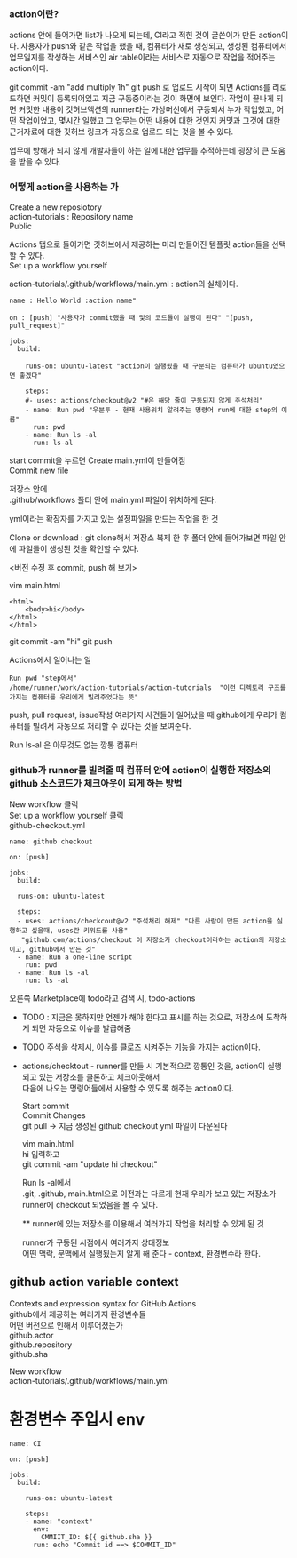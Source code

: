 ### action이란?

actions 안에 들어가면 list가 나오게 되는데, CI라고 적힌 것이 글쓴이가 만든 action이다.
사용자가 push와 같은 작업을 했을 때, 컴퓨터가 새로 생성되고,
생성된 컴퓨터에서 업무일지를 작성하는 서비스인 air table이라는 서비스로 자동으로 작업을 적어주는 action이다.

git commit -am "add multiply 1h"
git push
로 업로드 시작이 되면
Actions를 리로드하면 커밋이 등록되어있고 지금 구동중이라는 것이 화면에 보인다.
작업이 끝나게 되면 커밋한 내용이 깃허브액션의 runner라는 가상머신에서 구동되서 누가 작업했고, 어떤 작업이었고, 몇시간 일했고 그 업무는 어떤 내용에 대한 것인지 커밋과 
그것에 대한 근거자료에 대한 깃허브 링크가 자동으로 업로드 되는 것을 볼 수 있다.

업무에 방해가 되지 않게 개발자들이 하는 일에 대한 업무를 추적하는데 굉장히 큰 도움을 받을 수 있다.

### 어떻게 action을 사용하는 가

Create a new reposiotory </br>
action-tutorials : Repository name </br>
Public </br>


Actions 탭으로 들어가면 깃허브에서 제공하는 미리 만들어진 템플릿 action들을 선택할 수 있다. </br>
Set up a workflow yourself </br>

action-tutorials/.github/workflows/main.yml : action의 실체이다. </br>

```
name : Hello World :action name"

on : [push] "사용자가 commit했을 때 및의 코드들이 실행이 된다" "[push, pull_request]"

jobs:
  build:

    runs-on: ubuntu-latest "action이 실행됬을 때 구분되는 컴퓨터가 ubuntu였으면 좋겠다"

    steps:
    #- uses: actions/checkout@v2 "#은 해당 줄이 구동되지 않게 주석처리"
    - name: Run pwd "우분투 - 현재 사용위치 알려주는 명령어 run에 대한 step의 이름"
      run: pwd
    - name: Run ls -al
      run: ls-al

```

start commit을 누르면 Create main.yml이 만들어짐 </br>
Commit new file </br>

저장소 안에 </br>
.github/workflows 폴더 안에 main.yml 파일이 위치하게 된다. </br>

yml이라는 확장자를 가지고 있는 설정파일을 만드는 작업을 한 것 </br>

Clone or download : git clone해서 저장소 복제 한 후 폴더 안에 들어가보면 파일 안에 파일들이 생성된 것을 확인할 수 있다. </br>

<버전 수정 후 commit, push 해 보기> </br>

vim main.html
```
<html>
    <body>hi</body>
</html>
</html>
```
git commit -am "hi"
git push

Actions에서 일어나는 일

```
Run pwd "step에서"
/home/runner/work/action-tutorials/action-tutorials  "이런 디렉토리 구조를 가지는 컴퓨터를 우리에게 빌려주었다는 뜻"
```

push, pull request, issue작성 여러가지 사건들이 일어났을 때 github에게 우리가 컴퓨터를 빌려서 자동으로 처리할 수 있다는 것을 보여준다. </br>

Run ls-al 은 아무것도 없는 깡통 컴퓨터 </br>

### github가 runner를 빌려줄 때 컴퓨터 안에 action이 실행한 저장소의 github 소스코드가 체크아웃이 되게 하는 방법
New workflow 클릭 </br>
Set up a workflow yourself 클릭 </br>
github-checkout.yml </br>

```
name: github checkout

on: [push]

jobs:
  build:

  runs-on: ubuntu-latest

  steps:
  - uses: actions/checkcout@v2 "주석처리 해제" "다른 사람이 만든 action을 실행하고 싶을때, uses란 키워드를 사용"
   "github.com/actions/checkout 이 저장소가 checkout이라하는 action의 저장소이고, github에서 만든 것" 
  - name: Run a one-line script
    run: pwd
  - name: Run ls -al
    run: ls -al

```

오른쪽 Marketplace에 todo라고 검색 시, todo-actions </br>
* TODO : 지금은 못하지만 언젠가 해야 한다고 표시를 하는 것으로, 저장소에 도착하게 되면 자동으로 이슈를 발급해줌 </br>
* TODO 주석을 삭제시, 이슈를 클로즈 시켜주는 기능을 가지는 action이다. </br>

* actions/checktout - runner를 만들 시 기본적으로 깡통인 것을, action이 실행되고 있는 저장소를 클론하고 체크아웃해서 </br>
  다음에 나오는 명령어들에서 사용할 수 있도록 해주는 action이다. </br>


  Start commit </br>
  Commit Changes </br>
  git pull -> 지금 생성된 github checkout yml 파일이 다운된다 </br>

  vim main.html </br>
  hi 입력하고 </br>
  git commit -am "update hi checkout" </br>

  Run ls -al에서 </br>
  .git, .github, main.html으로 이전과는 다르게 현재 우리가 보고 있는 저장소가 runner에 checkout 되었음을 볼 수 있다. </br>

  ** runner에 있는 저장소를 이용해서 여러가지 작업을 처리할 수 있게 된 것 </br>

  runner가 구동된 시점에서 여러가지 상태정보 </br>
  어떤 맥락, 문맥에서 실행됬는지 알게 해 준다 - context, 환경변수라 한다. </br>

## github action variable context
Contexts and expression syntax for GitHub Actions </br>
github에서 제공하는 여러가지 환경변수들 </br>
어떤 버전으로 인해서 이루어졌는가 </br>
github.actor </br>
github.repository </br>
github.sha </br>

New workflow </br>
action-tutorials/.github/workflows/main.yml </br>

# 환경변수 주입시 env

```
name: CI

on: [push]

jobs:
  build:

    runs-on: ubuntu-latest

    steps:
    - name: "context"
      env:
        CMMIIT_ID: ${{ github.sha }}
      run: echo "Commit id ==> $COMMIT_ID"
```
